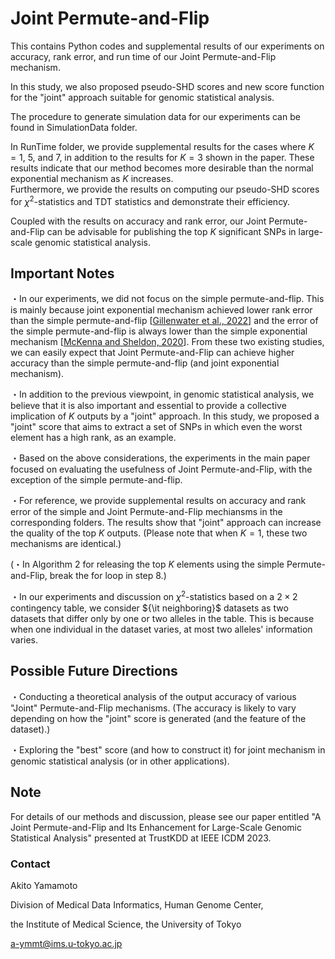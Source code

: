 # Joint Permute-and-Flip
This contains Python codes and supplemental results of our experiments on accuracy, rank error, and run time of our Joint Permute-and-Flip mechanism. 

In this study, we also proposed pseudo-SHD scores and new score function for the "joint" approach suitable for genomic statistical analysis. 

The procedure to generate simulation data for our experiments can be found in SimulationData folder.

In RunTime folder, we provide supplemental results for the cases where $K=1$, $5$, and $7$, in addition to the results for $K = 3$ shown in the paper. These results indicate that our method becomes more desirable than the normal exponential mechanism as $K$ increases.  
Furthermore, we provide the results on computing our pseudo-SHD scores for $\chi^2$-statistics and TDT statistics and demonstrate their efficiency.

Coupled with the results on accuracy and rank error, our Joint Permute-and-Flip can be advisable for publishing the top $K$ significant SNPs in large-scale genomic statistical analysis.

## Important Notes
・In our experiments, we did not focus on the simple permute-and-flip. This is mainly because joint exponential mechanism achieved lower rank error than the simple permute-and-flip [[Gillenwater et al., 2022](https://proceedings.mlr.press/v162/gillenwater22a.html)] and the error of the simple permute-and-flip is always lower than the simple exponential mechanism [[McKenna and Sheldon, 2020](https://proceedings.neurips.cc//paper_files/paper/2020/hash/01e00f2f4bfcbb7505cb641066f2859b-Abstract.html)]. From these two existing studies, we can easily expect that Joint Permute-and-Flip can achieve higher accuracy than the simple permute-and-flip (and joint exponential mechanism). 

・In addition to the previous viewpoint, in genomic statistical analysis, we believe that it is also important and essential to provide a collective implication of $K$ outputs by a "joint" approach. In this study, we proposed a "joint" score that aims to extract a set of SNPs in which even the worst element has a high rank, as an example. 

・Based on the above considerations, the experiments in the main paper focused on evaluating the usefulness of Joint Permute-and-Flip, with the exception of the simple permute-and-flip.

・For reference, we provide supplemental results on accuracy and rank error of the simple and Joint Permute-and-Flip mechiansms in the corresponding folders. The results show that "joint" approach can increase the quality of the top $K$ outputs. (Please note that when $K = 1$, these two mechanisms are identical.)

(・In Algorithm 2 for releasing the top $K$ elements using the simple Permute-and-Flip, break the for loop in step 8.)

・In our experiments and discussion on $\chi^2$-statistics based on a $2 \times 2$ contingency table, we consider ${\it neighboring}$ datasets as two datasets that differ only by one or two alleles in the table. This is because when one individual in the dataset varies, at most two alleles' information varies.

## Possible Future Directions
・Conducting a theoretical analysis of the output accuracy of various "Joint" Permute-and-Flip mechanisms. (The accuracy is likely to vary depending on how the "joint" score is generated (and the feature of the dataset).)

・Exploring the "best" score (and how to construct it) for joint mechanism in genomic statistical analysis (or in other applications). 

## Note

For details of our methods and discussion, please see our paper entitled "A Joint Permute-and-Flip and Its Enhancement for Large-Scale Genomic Statistical Analysis" presented at TrustKDD at IEEE ICDM 2023.

### Contact
Akito Yamamoto

Division of Medical Data Informatics, Human Genome Center,

the Institute of Medical Science, the University of Tokyo

a-ymmt@ims.u-tokyo.ac.jp
